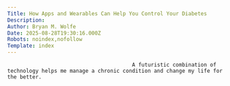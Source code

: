 ```yaml
---
Title: How Apps and Wearables Can Help You Control Your Diabetes
Description: 
Author: Bryan M. Wolfe
Date: 2025-08-28T19:30:16.000Z
Robots: noindex,nofollow
Template: index
---
```


                                            A futuristic combination of technology helps me manage a chronic condition and change my life for the better.
                                        